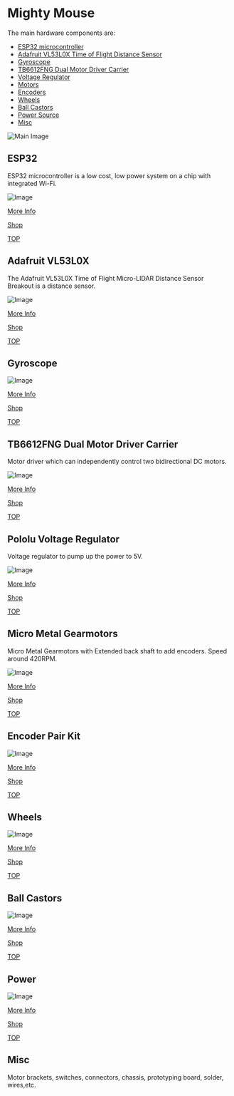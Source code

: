 # Mighty Mouse

The main hardware components are:

* [ESP32 microcontroller](#esp32)
* [Adafruit VL53L0X Time of Flight Distance Sensor](#Adafruit-VL53L0X)
* [Gyroscope](#Gyroscope)
* [TB6612FNG Dual Motor Driver Carrier](#TB6612FNG-Dual-Motor-Driver-Carrier)
* [Voltage Regulator](#Pololu-Voltage-Regulator)
* [Motors](#Micro-Metal-Gearmotors)
* [Encoders](#Encoder-Pair-Kit)
* [Wheels](#wheels)
* [Ball Castors](#ball-castors)
* [Power Source](#power)
* [Misc](#misc)


![Main Image](images/main.jpg)


## ESP32

ESP32 microcontroller is a low cost, low power system on a chip with integrated Wi-Fi.

![Image](images/esp32.jpg)

[More Info](https://www.espressif.com/en/products/hardware/esp32-devkitc/overview)

[Shop](https://grobotronics.com/esp32-development-board-esp32-devkitc-32d.html)

[TOP](#mighty-mouse)

## Adafruit VL53L0X 

The Adafruit VL53L0X Time of Flight Micro-LIDAR Distance Sensor Breakout is a distance sensor.

![Image](images/VL53L0X.jpg)

[More Info](https://learn.adafruit.com/adafruit-vl53l0x-micro-lidar-distance-sensor-breakout)

[Shop](https://grobotronics.com/adafruit-vl53l0x-time-of-flight-distance-sensor-30-to-1000mm.html)

[TOP](#mighty-mouse)

## Gyroscope 

![Image](images/gyroscope.jpg)

[More Info](https://www.invensense.com/products/motion-tracking/6-axis/mpu-6050/)

[Shop](https://grobotronics.com/gy-521-mpu6050-3-axis-gyroscope-and-accelerometer-imu.html)

[TOP](#mighty-mouse)


## TB6612FNG Dual Motor Driver Carrier 

Motor driver which can independently control two bidirectional DC motors.

![Image](images/TB6612FNG.jpg)

[More Info](https://www.pololu.com/product/713/)

[Shop](https://grobotronics.com/tb6612fng-dual-motor-driver-carrier.html)

[TOP](#mighty-mouse)

## Pololu Voltage Regulator 

Voltage regulator to pump up the power to 5V.

![Image](images/voltageregulator.jpg)

[More Info](https://www.pololu.com/product/2562/)

[Shop](https://grobotronics.com/pololu-5v-1.4a-step-up-voltage-regulator-u3v12f5-2115.html)

[TOP](#mighty-mouse)

## Micro Metal Gearmotors 

Micro Metal Gearmotors with Extended back shaft to add encoders.
Speed around 420RPM.

![Image](images/motor.jpg)

[More Info](https://www.pololu.com/product/2562/)

[Shop](https://grobotronics.com/micro-metal-gearmotor-extended-back-shaft-420rpm.html)

[TOP](#mighty-mouse)

## Encoder Pair Kit

![Image](images/encoders.jpg)

[More Info](https://www.pololu.com/product/2591)

[Shop](https://grobotronics.com/magnetic-encoder-pair-kit-12-cpr-2.7-18v-hpcb-compatible.html)

[TOP](#mighty-mouse)

## Wheels

![Image](images/wheels.jpg)

[More Info](https://www.pololu.com/product/1425)

[Shop](https://grobotronics.com/pololu-wheel-70x8mm-pair-black.html)

[TOP](#mighty-mouse)


## Ball Castors

![Image](images/ballcastor.jpg)

[More Info](https://grobotronics.com/ball-caster-metal.html)

[Shop](https://grobotronics.com/ball-caster-metal.html)

[TOP](#mighty-mouse)



## Power

![Image](images/power.jpg)

[More Info](https://grobotronics.com/3x-with-wires.html)

[Shop](https://grobotronics.com/3x-with-wires.html)

[TOP](#mighty-mouse)

## Misc

Motor brackets, switches, connectors, chassis, prototyping board, solder, wires,etc.

